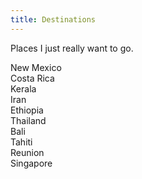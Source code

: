 ```yaml
---
title: Destinations
---
```


Places I just really want to go.

New Mexico  
Costa Rica  
Kerala  
Iran  
Ethiopia  
Thailand  
Bali  
Tahiti  
Reunion  
Singapore  
